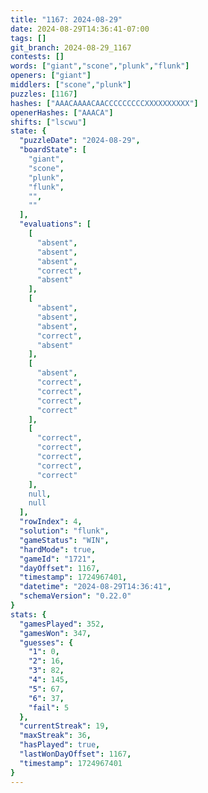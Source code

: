 ```yaml
---
title: "1167: 2024-08-29"
date: 2024-08-29T14:36:41-07:00
tags: []
git_branch: 2024-08-29_1167
contests: []
words: ["giant","scone","plunk","flunk"]
openers: ["giant"]
middlers: ["scone","plunk"]
puzzles: [1167]
hashes: ["AAACAAAACAACCCCCCCCCXXXXXXXXXX"]
openerHashes: ["AAACA"]
shifts: ["lscwu"]
state: {
  "puzzleDate": "2024-08-29",
  "boardState": [
    "giant",
    "scone",
    "plunk",
    "flunk",
    "",
    ""
  ],
  "evaluations": [
    [
      "absent",
      "absent",
      "absent",
      "correct",
      "absent"
    ],
    [
      "absent",
      "absent",
      "absent",
      "correct",
      "absent"
    ],
    [
      "absent",
      "correct",
      "correct",
      "correct",
      "correct"
    ],
    [
      "correct",
      "correct",
      "correct",
      "correct",
      "correct"
    ],
    null,
    null
  ],
  "rowIndex": 4,
  "solution": "flunk",
  "gameStatus": "WIN",
  "hardMode": true,
  "gameId": "1721",
  "dayOffset": 1167,
  "timestamp": 1724967401,
  "datetime": "2024-08-29T14:36:41",
  "schemaVersion": "0.22.0"
}
stats: {
  "gamesPlayed": 352,
  "gamesWon": 347,
  "guesses": {
    "1": 0,
    "2": 16,
    "3": 82,
    "4": 145,
    "5": 67,
    "6": 37,
    "fail": 5
  },
  "currentStreak": 19,
  "maxStreak": 36,
  "hasPlayed": true,
  "lastWonDayOffset": 1167,
  "timestamp": 1724967401
}
---
```

<!-- more -->
